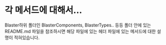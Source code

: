 # 각 메서드에 대해서...

Blaster하위 폴더인 BlasterComponents, BlasterTypes.. 등등 폴더 안에 있는 README.md 파일을 참조하시면 해당 파일에 있는 헤더 파일에 있는 메서드에 대한 설명이 적혀있습니다.
